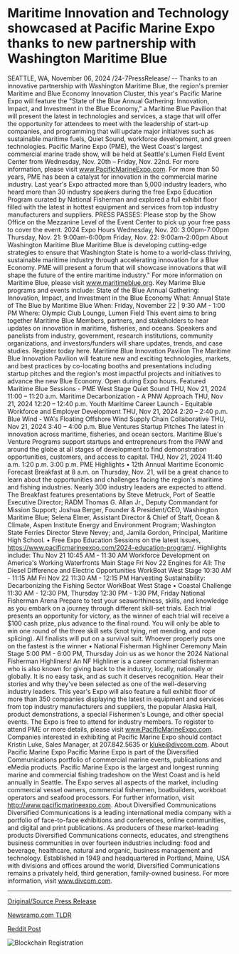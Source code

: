 # Maritime Innovation and Technology showcased at Pacific Marine Expo thanks to new partnership with Washington Maritime Blue

SEATTLE, WA, November 06, 2024 /24-7PressRelease/ -- Thanks to an innovative partnership with Washington Maritime Blue, the region's premier Maritime and Blue Economy Innovation Cluster, this year's Pacific Marine Expo will feature the "State of the Blue Annual Gathering: Innovation, Impact, and Investment in the Blue Economy," a Maritime Blue Pavilion that will present the latest in technologies and services, a stage that will offer the opportunity for attendees to meet with the leadership of start-up companies, and programming that will update major initiatives such as sustainable maritime fuels, Quiet Sound, workforce development, and green technologies.  Pacific Marine Expo (PME), the West Coast's largest commercial marine trade show, will be held at Seattle's Lumen Field Event Center from Wednesday, Nov. 20th – Friday, Nov. 22nd. For more information, please visit www.PacificMarineExpo.com.  For more than 50 years, PME has been a catalyst for innovation in the commercial marine industry. Last year's Expo attracted more than 5,000 industry leaders, who heard more than 30 industry speakers during the free Expo Education Program curated by National Fisherman and explored a full exhibit floor filled with the latest in hottest equipment and services from top industry manufacturers and suppliers.  PRESS PASSES: Please stop by the Show Office on the Mezzanine Level of the Event Center to pick up your free pass to cover the event.  2024 Expo Hours Wednesday, Nov. 20:	3:00pm-7:00pm Thursday, Nov. 21:	9:00am-6:00pm Friday, Nov. 22:		9:00am-2:00pm  About Washington Maritime Blue Maritime Blue is developing cutting-edge strategies to ensure that Washington State is home to a world-class thriving, sustainable maritime industry through accelerating innovation for a Blue Economy. PME will present a forum that will showcase innovations that will shape the future of the entire maritime industry." For more information on Maritime Blue, please visit www.maritimeblue.org.  Key Marime Blue programs and events include:  State of the Blue Annual Gathering: Innovation, Impact, and Investment in the Blue Economy What: Annual State of The Blue by Maritime Blue When: Friday, November 22 | 9:30 AM - 1:00 PM Where: Olympic Club Lounge, Lumen Field This event aims to bring together Maritime Blue Members, partners, and stakeholders to hear updates on innovation in maritime, fisheries, and oceans. Speakers and panelists from industry, government, research institutions, community organizations, and investors/funders will share updates, trends, and case studies. Register today here.  Maritime Blue Innovation Pavilion The Maritime Blue Innovation Pavilion will feature new and exciting technologies, markets, and best practices by co-locating booths and presentations including startup pitches and the region's most impactful projects and initiatives to advance the new Blue Economy. Open during Expo hours.  Featured Maritime Blue Sessions - PME West Stage Quiet Sound  THU, Nov 21, 2024 11:00 – 11:20 a.m.  Maritime Decarbonization - A PNW Approach THU, Nov 21, 2024 12:20 – 12:40 p.m.  Youth Maritime Career Launch - Equitable Workforce and Employer Development THU, Nov 21, 2024 2:20 – 2:40 p.m.  Blue Wind - WA's Floating Offshore Wind Supply Chain Collaborative THU, Nov 21, 2024 3:40 – 4:00 p.m.  Blue Ventures Startup Pitches The latest in innovation across maritime, fisheries, and ocean sectors. Maritime Blue's Venture Programs support startups and entrepreneurs from the PNW and around the globe at all stages of development to find demonstration opportunities, customers, and access to capital. THU, Nov 21, 2024 11:40 a.m. 1:20 p.m. 3:00 p.m.  PME Highlights •	12th Annual Maritime Economic Forecast Breakfast at 8 a.m. on Thursday, Nov. 21, will be a great chance to learn about the opportunities and challenges facing the region's maritime and fishing industries. Nearly 300 industry leaders are expected to attend. The Breakfast features presentations by Steve Metruck, Port of Seattle Executive Director; RADM Thomas G. Allan Jr., Deputy Commandant for Mission Support; Joshua Berger, Founder & President/CEO, Washington Maritime Blue; Selena Elmer, Assistant Director & Chief of Staff, Ocean & Climate, Aspen Institute Energy and Environment Program; Washington State Ferries Director Steve Nevey; and, Jamila Gordon, Principal, Maritime High School.  •	Free Expo Education Sessions on the latest issues, https://www.pacificmarineexpo.com/2024-education-program/. Highlights include: Thu Nov 21 10:45 AM - 11:30 AM Workforce Development on America's Working Waterfronts Main Stage  Fri Nov 22 Engines for All: The Diesel Difference and Electric Opportunities WorkBoat West Stage 10:30 AM - 11:15 AM  Fri Nov 22 11:30 AM - 12:15 PM Harvesting Sustainability: Decarbonizing the Fishing Sector WorkBoat West Stage  •	Coastal Challenge 11:30 AM - 12:30 PM, Thursday 12:30 PM - 1:30 PM, Friday National Fisherman Arena Prepare to test your seaworthiness, skills, and knowledge as you embark on a journey through different skill-set trials. Each trial presents an opportunity for victory, as the winner of each trial will receive a $100 cash prize, plus advance to the final round. You will only be able to win one round of the three skill sets (knot tying, net mending, and rope splicing). All finalists will put on a survival suit. Whoever properly puts one on the fastest is the winner  •	National Fisherman Highliner Ceremony Main Stage 5:00 PM - 6:00 PM, Thursday Join us as we honor the 2024 National Fisherman Highliners! An NF Highliner is a career commercial fisherman who is also known for giving back to the industry, locally, nationally or globally. It is no easy task, and as such it deserves recognition. Hear their stories and why they've been selected as one of the well-deserving industry leaders.  This year's Expo will also feature a full exhibit floor of more than 350 companies displaying the latest in equipment and services from top industry manufacturers and suppliers, the popular Alaska Hall, product demonstrations, a special Fishermen's Lounge, and other special events.  The Expo is free to attend for industry members. To register to attend PME or more details, please visit www.PacificMarineExpo.com.  Companies interested in exhibiting at Pacific Marine Expo should contact Kristin Luke, Sales Manager, at 207.842.5635 or kluke@divcom.com.  About Pacific Marine Expo Pacific Marine Expo is part of the Diversified Communications portfolio of commercial marine events, publications and eMedia products. Pacific Marine Expo is the largest and longest running marine and commercial fishing tradeshow on the West Coast and is held annually in Seattle. The Expo serves all aspects of the market, including commercial vessel owners, commercial fishermen, boatbuilders, workboat operators and seafood processors. For further information, visit http://www.pacificmarineexpo.com.   About Diversified Communications Diversified Communications is a leading international media company with a portfolio of face-to-face exhibitions and conferences, online communities, and digital and print publications. As producers of these market-leading products Diversified Communications connects, educates, and strengthens business communities in over fourteen industries including: food and beverage, healthcare, natural and organic, business management and technology. Established in 1949 and headquartered in Portland, Maine, USA with divisions and offices around the world, Diversified Communications remains a privately held, third generation, family-owned business. For more information, visit www.divcom.com. 

---

[Original/Source Press Release](https://www.24-7pressrelease.com/press-release/515933/maritime-innovation-and-technology-showcased-at-pacific-marine-expo-thanks-to-new-partnership-with-washington-maritime-blue)
                    

[Newsramp.com TLDR](https://newsramp.com/curated-news/pacific-marine-expo-to-feature-state-of-the-blue-annual-gathering/31390c9d58c2d2cb9aebfcadd450a63e) 

 



[Reddit Post](https://www.reddit.com/r/eventNews/comments/1glnb03/pacific_marine_expo_to_feature_state_of_the_blue/) 



![Blockchain Registration](https://cdn.newsramp.app/24-7PressRelease/qrcode/2411/7/iristnq1.webp)